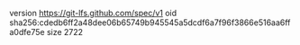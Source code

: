 version https://git-lfs.github.com/spec/v1
oid sha256:cdedb6ff2a48dee06b65749b945545a5dcdf6a7f96f3866e516aa6ffa0dfe75e
size 2722
